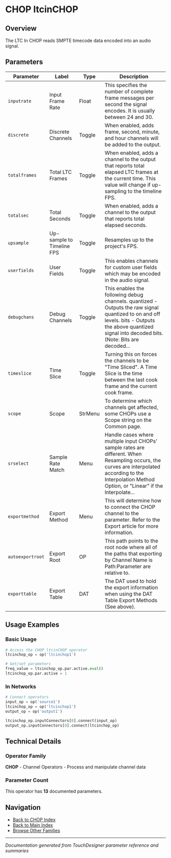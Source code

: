 # CHOP ltcinCHOP

## Overview

The LTC In CHOP reads SMPTE timecode data encoded into an audio signal.

## Parameters

| Parameter | Label | Type | Description |
|-----------|-------|------|-------------|
| `inputrate` | Input Frame Rate | Float | This specifies the number of complete frame messages per second the signal encodes. It is usually between 24 and 30. |
| `discrete` | Discrete Channels | Toggle | When enabled, adds frame, second, minute, and hour channels will be added to the output. |
| `totalframes` | Total LTC Frames | Toggle | When enabled, adds a channel to the output that reports total elapsed LTC frames at the current time. This value will change if up-sampling to the timeline FPS. |
| `totalsec` | Total Seconds | Toggle | When enabled, adds a channel to the output that reports total elapsed seconds. |
| `upsample` | Up-sample to Timeline FPS | Toggle | Resamples up to the project's FPS. |
| `userfields` | User Fields | Toggle | This enables channels for custom user fields which may be encoded in the audio signal. |
| `debugchans` | Debug Channels | Toggle | This enables the following debug channels.  quantized - Outputs the raw signal quantized to on and off levels.  bits - Outputs the above quantized signal into decoded bits. (Note:  Bits are decoded... |
| `timeslice` | Time Slice | Toggle | Turning this on forces the channels to be "Time Sliced".  A Time Slice is the time between the last cook frame and the current cook frame. |
| `scope` | Scope | StrMenu | To determine which channels get affected, some CHOPs use a Scope string on the Common page. |
| `srselect` | Sample Rate Match | Menu | Handle cases where multiple input CHOPs' sample rates are different. When Resampling occurs, the curves are interpolated according to the Interpolation Method Option, or "Linear" if the Interpolate... |
| `exportmethod` | Export Method | Menu | This will determine how to connect the CHOP channel to the parameter. Refer to the Export article for more information. |
| `autoexportroot` | Export Root | OP | This path points to the root node where all of the paths that exporting by Channel Name is Path:Parameter are relative to. |
| `exporttable` | Export Table | DAT | The DAT used to hold the export information when using the DAT Table Export Methods (See above). |

## Usage Examples

### Basic Usage

```python
# Access the CHOP ltcinCHOP operator
ltcinchop_op = op('ltcinchop1')

# Get/set parameters
freq_value = ltcinchop_op.par.active.eval()
ltcinchop_op.par.active = 1
```

### In Networks

```python
# Connect operators
input_op = op('source1')
ltcinchop_op = op('ltcinchop1')
output_op = op('output1')

ltcinchop_op.inputConnectors[0].connect(input_op)
output_op.inputConnectors[0].connect(ltcinchop_op)
```

## Technical Details

### Operator Family

**CHOP** - Channel Operators - Process and manipulate channel data

### Parameter Count

This operator has **13** documented parameters.

## Navigation

- [Back to CHOP Index](../CHOP/CHOP_INDEX.md)
- [Back to Main Index](../OPERATORS_INDEX.md)
- [Browse Other Families](../OPERATORS_INDEX.md#quick-navigation)

---
*Documentation generated from TouchDesigner parameter reference and summaries*
